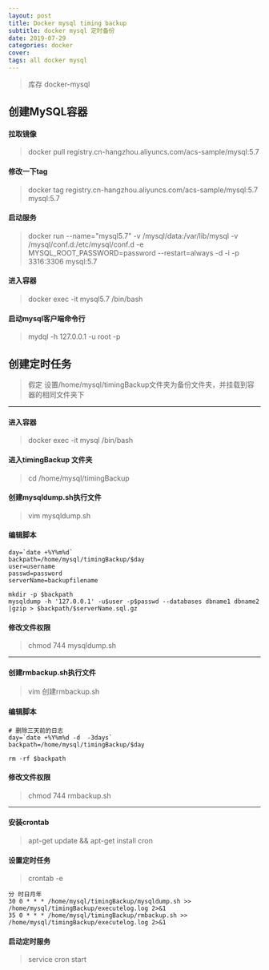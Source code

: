 ```yaml
---
layout: post
title: Docker mysql timing backup
subtitle: docker mysql 定时备份
date: 2019-07-29
categories: docker
cover: 
tags: all docker mysql
---
```


> 库存 docker-mysql

## 创建MySQL容器
#### 拉取镜像
>docker pull registry.cn-hangzhou.aliyuncs.com/acs-sample/mysql:5.7

#### 修改一下tag
>docker tag registry.cn-hangzhou.aliyuncs.com/acs-sample/mysql:5.7 mysql:5.7

#### 启动服务
>docker run --name="mysql5.7" -v /mysql/data:/var/lib/mysql -v /mysql/conf.d:/etc/mysql/conf.d -e MYSQL_ROOT_PASSWORD=password --restart=always -d -i -p 3316:3306 mysql:5.7

#### 进入容器
>docker exec -it mysql5.7 /bin/bash

#### 启动mysql客户端命令行
>mydql -h 127.0.0.1 -u root -p

## 创建定时任务

> 假定 设置/home/mysql/timingBackup文件夹为备份文件夹，并挂载到容器的相同文件夹下
---
#### 进入容器
> docker exec -it mysql /bin/bash

#### 进入timingBackup 文件夹
> cd /home/mysql/timingBackup

#### 创建mysqldump.sh执行文件
> vim mysqldump.sh

#### 编辑脚本
```
day=`date +%Y%m%d`
backpath=/home/mysql/timingBackup/$day
user=username
passwd=password
serverName=backupfilename

mkdir -p $backpath
mysqldump -h '127.0.0.1' -u$user -p$passwd --databases dbname1 dbname2 |gzip > $backpath/$serverName.sql.gz

```
#### 修改文件权限 
> chmod 744 mysqldump.sh

---
#### 创建rmbackup.sh执行文件
> vim 创建rmbackup.sh

#### 编辑脚本
```
# 删除三天前的日志
day=`date +%Y%m%d -d  -3days`
backpath=/home/mysql/timingBackup/$day

rm -rf $backpath
```

#### 修改文件权限 
> chmod 744 rmbackup.sh

---
#### 安装crontab 
> apt-get update && apt-get install cron

#### 设置定时任务
> crontab -e

```
分 时日月年 
30 0 * * * /home/mysql/timingBackup/mysqldump.sh >> /home/mysql/timingBackup/executelog.log 2>&1
35 0 * * * /home/mysql/timingBackup/rmbackup.sh >> /home/mysql/timingBackup/executelog.log 2>&1
```
#### 启动定时服务
>service cron start